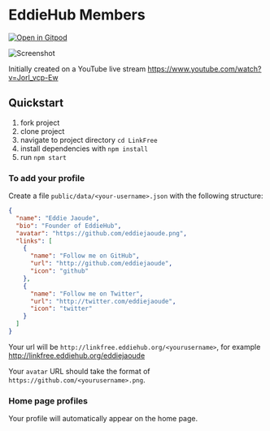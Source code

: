 # EddieHub Members

[![Open in Gitpod](https://gitpod.io/button/open-in-gitpod.svg)](https://gitpod.io/#https://github.com/EddieHubCommunity/LinkFree)

![Screenshot](https://user-images.githubusercontent.com/624760/132914060-a1ce5f13-d2df-4dac-8fad-345a71da7edd.png)

Initially created on a YouTube live stream https://www.youtube.com/watch?v=Jorl_vcp-Ew

## Quickstart

1. fork project
2. clone project
3. navigate to project directory `cd LinkFree`
4. install dependencies with `npm install`
5. run `npm start`

### To add your profile

Create a file `public/data/<your-username>.json` with the following structure:

```json
{
  "name": "Eddie Jaoude",
  "bio": "Founder of EddieHub",
  "avatar": "https://github.com/eddiejaoude.png",
  "links": [
    {
      "name": "Follow me on GitHub",
      "url": "http://github.com/eddiejaoude",
      "icon": "github"
    },
    {
      "name": "Follow me on Twitter",
      "url": "http://twitter.com/eddiejaoude",
      "icon": "twitter"
    }
  ]
}
```

Your url will be `http://linkfree.eddiehub.org/<yourusername>`, for example http://linkfree.eddiehub.org/eddiejaoude

Your `avatar` URL should take the format of `https://github.com/<yourusername>.png`.

### Home page profiles

Your profile will automatically appear on the home page.
